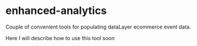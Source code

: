 # enhanced-analytics
Couple of convenient tools for populating dataLayer ecommerce event data.  



Here I will describe how to use this tool soon
